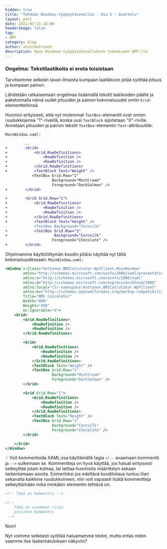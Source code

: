 ```yaml
---
hidden: true
title: "Tehdään Windows-työpöytäsovellus - Osa 5 - Asettelu"
layout: post
date: 2021-03-23 18:00
headerImage: false
tag:
- WPF
category: blog
author: anssikettunen
description: Opas Windows-työpöytäsovelluksen tekemiseen WPF:llä
---
```


### Ongelma: Tekstilaatikoita ei erota toisistaan

Tarvitsemme selkeän tavan ilmaista kumpaan laatikkoon pitää syöttää pituus ja kumpaan painon.

Lähdetään ratkaisemaan ongelmaa lisäämällä tekstit laatikoiden päälle ja paketoimalla nämä uudet pituuden ja painon kokonaisuudet omiin `Grid`-elementteihinsä.

Huomioi erityisesti, että nyt molemmat `TextBox`-elementit ovat omien ruudukkojensa "1"-riveillä, koska uusi `TextBlock` sijoitetaan "0"-riville. Annetaan pituuden ja painon tekstit `TextBox`-elementin `Text`-attribuutille:

`MainWindow.xaml:`

```diff
        ...
+        <Grid>
+            <Grid.RowDefinitions>
+                <RowDefinition />
+                <RowDefinition />
+            </Grid.RowDefinitions>
+            <TextBlock Text="Weight" />
            <TextBox Grid.Row="1"
                     Background="MintCream"
                     Foreground="DarkSalmon" />
+        </Grid>

+        <Grid Grid.Row="1">
+            <Grid.RowDefinitions>
+                <RowDefinition />
+                <RowDefinition />
+            </Grid.RowDefinitions>
+            <TextBlock Text="Height" />
-            <TextBox Background="Cornsilk"
+            <TextBox Grid.Row="1"
+                     Background="Cornsilk"
                     Foreground="Chocolate" />
+        </Grid>
```

Ohjelmamme käyttöliittymän koodin pitäisi näyttää nyt tältä kokonaisuudessaan:
`MainWindow.xaml:`

```xml
<Window x:Class="Kettunen.BMICalculator.WpfClient.MainWindow"
        xmlns="http://schemas.microsoft.com/winfx/2006/xaml/presentation"
        xmlns:x="http://schemas.microsoft.com/winfx/2006/xaml"
        xmlns:d="http://schemas.microsoft.com/expression/blend/2008"
        xmlns:local="clr-namespace:Kettunen.BMICalculator.WpfClient"
        xmlns:mc="http://schemas.openxmlformats.org/markup-compatibility/2006"
        Title="BMI Calculator"
        Width="800"
        Height="450"
        mc:Ignorable="d">
    <Grid>
        <Grid.RowDefinitions>
            <RowDefinition />
            <RowDefinition />
        </Grid.RowDefinitions>

        <Grid>
            <Grid.RowDefinitions>
                <RowDefinition />
                <RowDefinition />
            </Grid.RowDefinitions>
            <TextBlock Text="Weight" />
            <TextBox Grid.Row="1"
                     Background="MintCream"
                     Foreground="DarkSalmon" />
        </Grid>

        <Grid Grid.Row="1">
            <Grid.RowDefinitions>
                <RowDefinition />
                <RowDefinition />
            </Grid.RowDefinitions>
            <TextBlock Text="Height" />
            <TextBox Grid.Row="1"
                     Background="Cornsilk"
                     Foreground="Chocolate" />
        </Grid>

    </Grid>
</Window>
```

💡 Voit kommentoida XAML:ssa käyttämällä tagia `<!--` avaamaan kommentti ja `-->` sulkemaan se. Kommentteja on hyvä käyttää, jos haluat erityisesti selkeyttää jotain kohtaa, tai laittaa huomioita määrittelyn sekaan tarkentamaan asioita. Esimerkiksi jos edeltävä koodilistaus tuntuu liian sekavalta kaikkine ruudukkoineen, niin voit vapaasti lisätä kommentteja selkeyttämään mikä minkäkin elementin tehtävä on.

```xml
<!-- Tämä on kommentti -->

<!--
    Tämä on useamman rivin 
    pituinen kommentti
 -->
```

Noin!

Nyt voimme selkeästi syöttää haluamamme tiedot, mutta entäs miten saamme itse laskentatuloksen näkyviin?